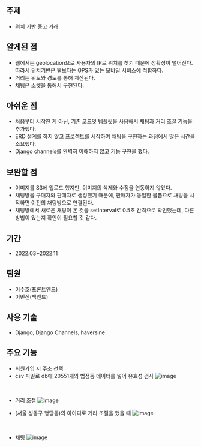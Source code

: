 ## 주제
- 위치 기반 중고 거래


## 알게된 점
- 웹에서는 geolocation으로 사용자의 IP로 위치를 찾기 때문에 정확성이 떨어진다. 따라서 위치기반은 웹보다는 GPS가 있는 모바일 서비스에 적합하다.
- 거리는 위도와 경도를 통해 계산된다.
- 채팅은 소켓을 통해서 구현된다. 


## 아쉬운 점
- 처음부터 시작한 게 아닌, 기존 코드잇 템플릿을 사용해서 채팅과 거리 조절 기능을 추가했다.
- ERD 설계를 하지 않고 프로젝트를 시작하여 채팅을 구현하는 과정에서 많은 시간을 소요했다.  
- Django channels를 완벽히 이해하지 않고 기능 구현을 했다.


## 보완할 점
- 이미지를 S3에 업로드 했지만, 이미지의 삭제와 수정을 연동하지 않았다.
- 채팅방을 구매자와 판매자로 생성했기 때문에, 판매자가 동일한 물품으로 채팅을 시작하면 이전의 채팅방으로 연결된다.
- 채팅방에서 새로운 채팅이 온 것을 setInterval로 0.5초 간격으로 확인했는데, 다른 방법이 있는지 확인이 필요할 것 같다.


## 기간
- 2022.03~2022.11


## 팀원
- 이수호(프론트엔드)
- 이민진(백엔드)


## 사용 기술
- Django, Django Channels, haversine


## 주요 기능
- 회원가입 시 주소 선택
- csv 파일로 db에 20551개의 법정동 데이터를 넣어 유효성 검사
![image](https://user-images.githubusercontent.com/54443194/222471244-3bca2f93-092d-4ded-adad-0b1f5cfb7ab7.png)

<br>

- 거리 조절
![image](https://user-images.githubusercontent.com/54443194/224852596-7695614d-55c3-41c1-bba3-8c8fb48c8882.png)

- (서울 성동구 행당동)의 아이디로 거리 조절을 했을 때
![image](https://user-images.githubusercontent.com/54443194/224852869-99ae8995-5baf-4dff-b14b-58c78d8ecccc.png)

<br>

- 채팅
![image](https://user-images.githubusercontent.com/54443194/222528286-9ac5d4c6-ec49-4eb1-947e-d39f753f61e1.png)
